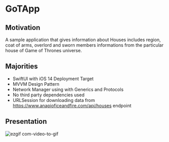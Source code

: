 # GoTApp

## Motivation
A sample application that gives information about Houses includes region, coat of arms, overlord and sworn members informations from the particular house of Game of Thrones universe.

## Majorities
- SwiftUI with iOS 14 Deployment Target 
- MVVM Design Pattern
- Network Manager using with Generics and Protocols
- No third party dependencies used
- URLSession for downloading data from https://www.anapioficeandfire.com/api/houses endpoint

## Presentation
![ezgif com-video-to-gif](https://github.com/senakurtak/dummyrepo/assets/101430394/69fc1227-b112-4df6-9c31-af5a923dc1c5)

